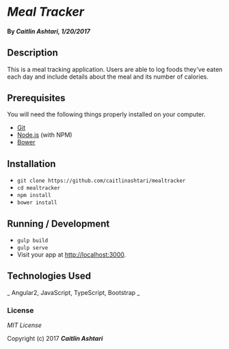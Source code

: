 # _Meal Tracker_

#### By _**Caitlin Ashtari**, 1/20/2017_

## Description

This is a meal tracking application. Users are able to log foods they've eaten each day and include details about the meal and its number of calories.

## Prerequisites

You will need the following things properly installed on your computer.

* [Git](https://git-scm.com/)
* [Node.js](https://nodejs.org/) (with NPM)
* [Bower](https://bower.io/)

## Installation

* `git clone https://github.com/caitlinashtari/mealtracker`
* `cd mealtracker`
* `npm install`
* `bower install`

## Running / Development

* `gulp build`
* `gulp serve`
* Visit your app at [http://localhost:3000](http://localhost:3000).

## Technologies Used

_ Angular2, JavaScript, TypeScript, Bootstrap _

### License

*MIT License*

Copyright (c) 2017 **_Caitlin Ashtari_**
